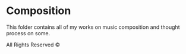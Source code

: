 # Composition
This folder contains all of my works on music composition and thought process on some.

All Rights Reserved ©
